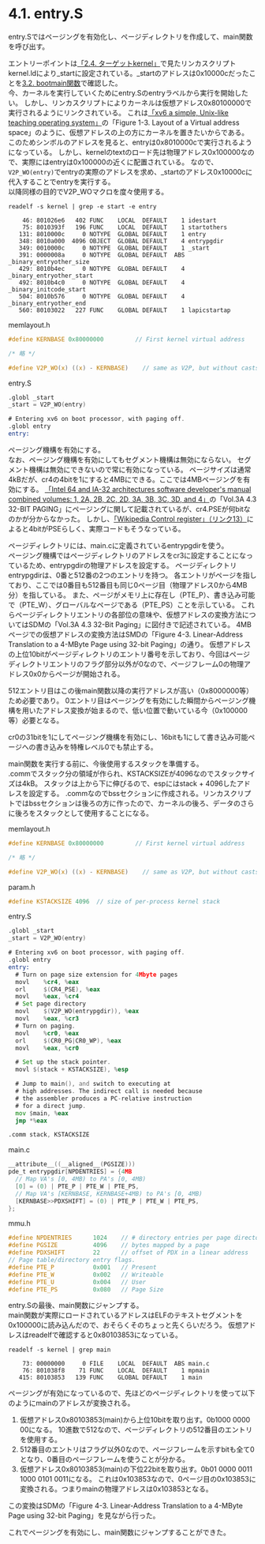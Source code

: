 # 4.1. entry.S
entry.Sではページングを有効化し、ページディレクトリを作成して、main関数を呼び出す。

エントリーポイントは[「2.4. ターゲットkernel」](/chapter_02/02_04_kernel.md)で見たリンカスクリプトkernel.ldにより\_startに設定されている。\_startのアドレスは0x10000cだったことを[3.2. bootmain関数](/chapter_03/03_02_bootmain.md)で確認した。  
今、カーネルを実行していくためにentry.Sのentryラベルから実行を開始したい。
しかし、リンカスクリプトによりカーネルは仮想アドレス0x80100000で実行されるようにリンクされている。
これは[「xv6 a simple, Unix-like teaching operating system」](https://pdos.csail.mit.edu/6.828/2018/xv6/book-rev11.pdf)の「Figure 1-3. Layout of a Virtual address space」のように、仮想アドレスの上の方にカーネルを置きたいからである。
このためシンボルのアドレスを見ると、entryは0x8010000cで実行されるようになっている。
しかし、kernelのtextのロード先は物理アドレス0x100000なので、実際にはentryは0x100000の近くに配置されている。
なので、`V2P_WO(entry)`でentryの実際のアドレスを求め、\_startのアドレス0x10000cに代入することでentryを実行する。  
以降同様の目的でV2P\_WOマクロを度々使用する。

`readelf -s kernel | grep -e start -e entry`
```
    46: 801026e6   402 FUNC    LOCAL  DEFAULT    1 idestart
    75: 8010393f   196 FUNC    LOCAL  DEFAULT    1 startothers
   131: 8010000c     0 NOTYPE  GLOBAL DEFAULT    1 entry
   348: 8010a000  4096 OBJECT  GLOBAL DEFAULT    4 entrypgdir
   349: 0010000c     0 NOTYPE  GLOBAL DEFAULT    1 _start
   391: 0000008a     0 NOTYPE  GLOBAL DEFAULT  ABS _binary_entryother_size
   429: 8010b4ec     0 NOTYPE  GLOBAL DEFAULT    4 _binary_entryother_start
   492: 8010b4c0     0 NOTYPE  GLOBAL DEFAULT    4 _binary_initcode_start
   504: 8010b576     0 NOTYPE  GLOBAL DEFAULT    4 _binary_entryother_end
   560: 80103022   227 FUNC    GLOBAL DEFAULT    1 lapicstartap
```
memlayout.h
```c
#define KERNBASE 0x80000000         // First kernel virtual address

/* 略 */

#define V2P_WO(x) ((x) - KERNBASE)    // same as V2P, but without casts
```

entry.S
```asm
.globl _start
_start = V2P_WO(entry)

# Entering xv6 on boot processor, with paging off.
.globl entry
entry:
```

ページング機構を有効にする。  
なお、ページング機構を有効にしてもセグメント機構は無効にならない。
セグメント機構は無効にできないので常に有効になっている。
ページサイズは通常4kBだが、cr4の4bitを1にすると4MBにできる。ここでは4MBページングを有効にする。
[「Intel 64 and IA-32 architectures software developer's manual combined volumes: 1, 2A, 2B, 2C, 2D, 3A, 3B, 3C, 3D, and 4」](https://software.intel.com/content/www/us/en/develop/download/intel-64-and-ia-32-architectures-sdm-combined-volumes-1-2a-2b-2c-2d-3a-3b-3c-3d-and-4.html)の「Vol.3A 4.3 32-BIT PAGING」にページングに関して記載されているが、cr4.PSEが何bitなのかが分からなかった。
しかし、[「Wikipedia Control register」（リンク13）](https://en.wikipedia.org/wiki/Control_register)によると4bitがPSEらしく、実際コードもそうなっている。

ページディレクトリには、main.cに定義されているentrypgdirを使う。  
ページング機構ではページディレクトリのアドレスをcr3に設定することになっているため、entrypgdirの物理アドレスを設定する。
ページディレクトリentrypgdirは、0番と512番の2つのエントリを持つ。
各エントリがページを指しており、ここでは0番目も512番目も同じ0ページ目（物理アドレス0から4MB分）を指している。
また、ページがメモリ上に存在し（PTE\_P）、書き込み可能で（PTE\_W）、グローバルなページである（PTE\_PS）ことを示している。
これらページディレクトリエントリの各部位の意味や、仮想アドレスの変換方法についてはSDMの「Vol.3A 4.3 32-Bit Paging」に図付きで記述されている。
4MBページでの仮想アドレスの変換方法はSMDの「Figure 4-3. Linear-Address Translation to a 4-MByte Page using 32-bit Paging」の通り。
仮想アドレスの上位10bitがページディレクトリのエントリ番号を示しており、今回はページディレクトリエントリのフラグ部分以外が0なので、ページフレーム0の物理アドレス0x0からページが開始される。

512エントリ目はこの後main関数以降の実行アドレスが高い（0x8000000等）ため必要であり。
0エントリ目はページングを有効にした瞬間からページング機構を用いたアドレス変換が始まるので、低い位置で動いている今（0x100000等）必要となる。

cr0の31bitを1にしてページング機構を有効にし、16bitも1にして書き込み可能ページへの書き込みを特権レベル0でも禁止する。

main関数を実行する前に、今後使用するスタックを準備する。  
.commでスタック分の領域が作られ、KSTACKSIZEが4096なのでスタックサイズは4kB。
スタックは上から下に伸びるので、espにはstack + 4096したアドレスを設定する。
.commなのでbssセクションに作成される。リンカスクリプトではbssセクションは後ろの方に作ったので、カーネルの後ろ、データのさらに後ろをスタックとして使用することになる。


memlayout.h
```c
#define KERNBASE 0x80000000         // First kernel virtual address

/* 略 */

#define V2P_WO(x) ((x) - KERNBASE)    // same as V2P, but without casts
```

param.h
```c
#define KSTACKSIZE 4096  // size of per-process kernel stack
```

entry.S
```asm
.globl _start
_start = V2P_WO(entry)

# Entering xv6 on boot processor, with paging off.
.globl entry
entry:
  # Turn on page size extension for 4Mbyte pages
  movl    %cr4, %eax
  orl     $(CR4_PSE), %eax
  movl    %eax, %cr4
  # Set page directory
  movl    $(V2P_WO(entrypgdir)), %eax
  movl    %eax, %cr3
  # Turn on paging.
  movl    %cr0, %eax
  orl     $(CR0_PG|CR0_WP), %eax
  movl    %eax, %cr0

  # Set up the stack pointer.
  movl $(stack + KSTACKSIZE), %esp

  # Jump to main(), and switch to executing at
  # high addresses. The indirect call is needed because
  # the assembler produces a PC-relative instruction
  # for a direct jump.
  mov $main, %eax
  jmp *%eax

.comm stack, KSTACKSIZE
```

main.c
```c
__attribute__((__aligned__(PGSIZE)))
pde_t entrypgdir[NPDENTRIES] = {4MB
  // Map VA's [0, 4MB) to PA's [0, 4MB)
  [0] = (0) | PTE_P | PTE_W | PTE_PS,
  // Map VA's [KERNBASE, KERNBASE+4MB) to PA's [0, 4MB)
  [KERNBASE>>PDXSHIFT] = (0) | PTE_P | PTE_W | PTE_PS,
};
```

mmu.h
```c
#define NPDENTRIES      1024    // # directory entries per page directory
#define PGSIZE          4096    // bytes mapped by a page
#define PDXSHIFT        22      // offset of PDX in a linear address
// Page table/directory entry flags.
#define PTE_P           0x001   // Present
#define PTE_W           0x002   // Writeable
#define PTE_U           0x004   // User
#define PTE_PS          0x080   // Page Size
```

entry.Sの最後、main関数にジャンプする。  
main関数が実際にロードされているアドレスはELFのテキストセグメントを0x100000に読み込んだので、おそらくそのちょっと先くらいだろう。
仮想アドレスはreadelfで確認すると0x80103853になっている。  

`readelf -s kernel | grep main`
```
    73: 00000000     0 FILE    LOCAL  DEFAULT  ABS main.c
    76: 801038f8    71 FUNC    LOCAL  DEFAULT    1 mpmain
   415: 80103853   139 FUNC    GLOBAL DEFAULT    1 main
```

ページングが有効になっているので、先ほどのページディレクトリを使って以下のようにmainのアドレスが変換される。  
  1. 仮想アドレス0x80103853(main)から上位10bitを取り出す。0b1000 0000 00になる。
10進数で512なので、ページディレクトリの512番目のエントリを使用する。
  2. 512番目のエントリはフラグ以外0なので、ページフレームを示すbitも全て0となり、0番目のページフレームを使うことが分かる。
  3. 仮想アドレス0x80103853(main)の下位22bitを取り出す。0b01 0000 0011 1000 0101 0011になる。
これは0x103853なので、0ページ目の0x103853に変換される。つまりmainの物理アドレスは0x103853となる。

この変換はSDMの「Figure 4-3. Linear-Address Translation to a 4-MByte Page using 32-bit Paging」を見ながら行った。

これでページングを有効にし、main関数にジャンプすることができた。
